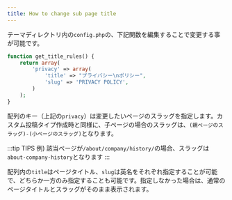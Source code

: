 ```yaml
---
title: How to change sub page title
---
```


テーマディレクトリ内の`config.php`の、下記関数を編集することで変更する事が可能です。

```php
function get_title_rules() {
    return array(
        'privacy' => array(
            'title' => "プライバシー\nポリシー",
            'slug' => 'PRIVACY POLICY',
        )
    );
}
```

配列のキー（上記の`privacy`）は変更したいページのスラッグを指定します。カスタム投稿タイプ作成時と同様に、子ページの場合のスラッグは、`(親ページのスラッグ)-(小ページのスラッグ)`となります。

:::tip TIPS
例) 該当ページが`/about/company/history/`の場合、スラッグは`about-company-history`となります
:::

配列内の`title`はページタイトル、`slug`は英名をそれぞれ指定することが可能で、どちらか一方のみ指定することも可能です。指定しなかった場合は、通常のページタイトルとスラッグがそのまま表示されます。